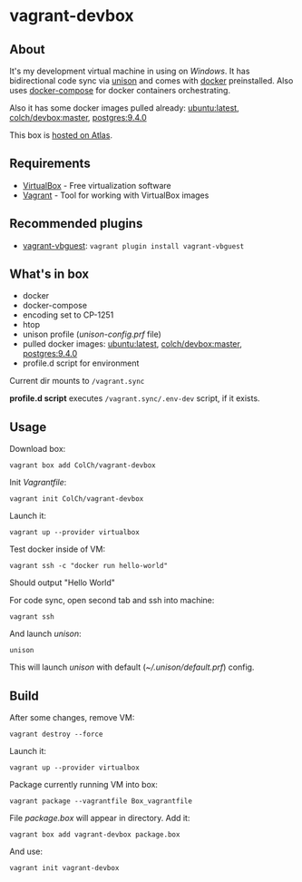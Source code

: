 # vagrant-devbox

## About

It's my development virtual machine in using on *Windows*. It has bidirectional code sync via [unison](http://www.cis.upenn.edu/~bcpierce/unison/) and comes with [docker](https://www.docker.com/) preinstalled. Also uses [docker-compose](https://github.com/docker/fig/releases/tag/1.1.0-rc1) for docker containers orchestrating.

Also it has some docker images pulled already: [ubuntu:latest](https://registry.hub.docker.com/_/ubuntu/), [colch/devbox:master](https://registry.hub.docker.com/u/colch/devbox/), [postgres:9.4.0](https://registry.hub.docker.com/_/postgres/)

This box is [hosted on Atlas](https://atlas.hashicorp.com/ColCh/boxes/vagrant-devbox).

## Requirements

* [VirtualBox](https://www.virtualbox.org/wiki/Downloads) - Free virtualization software 
* [Vagrant](https://www.vagrantup.com) - Tool for working with VirtualBox images 

## Recommended plugins

* [vagrant-vbguest](https://github.com/dotless-de/vagrant-vbguest): `vagrant plugin install vagrant-vbguest`

## What's in box

* docker
* docker-compose
* encoding set to CP-1251
* htop
* unison profile (*unison-config.prf* file)
* pulled docker images: [ubuntu:latest](https://registry.hub.docker.com/_/ubuntu/), [colch/devbox:master](https://registry.hub.docker.com/u/colch/devbox/), [postgres:9.4.0](https://registry.hub.docker.com/_/postgres/)
* profile.d script for environment

Current dir mounts to `/vagrant.sync`

__profile.d script__ executes `/vagrant.sync/.env-dev` script, if it exists.

## Usage

Download box: 
```
vagrant box add ColCh/vagrant-devbox
```
Init *Vagrantfile*:
```
vagrant init ColCh/vagrant-devbox
```
Launch it:
```
vagrant up --provider virtualbox
```
Test docker inside of VM:
```
vagrant ssh -c "docker run hello-world"
```
Should output "Hello World"

For code sync, open second tab and ssh into machine:
```
vagrant ssh
```
And launch *unison*:
```
unison
```
This will launch *unison* with default (*~/.unison/default.prf*) config.

## Build

After some changes, remove VM:
```
vagrant destroy --force
```
Launch it:
```
vagrant up --provider virtualbox 
```
Package currently running VM into box:
```
vagrant package --vagrantfile Box_vagrantfile
```
File *package.box* will appear in directory.
Add it:
```
vagrant box add vagrant-devbox package.box
```
And use:
```
vagrant init vagrant-devbox
```
